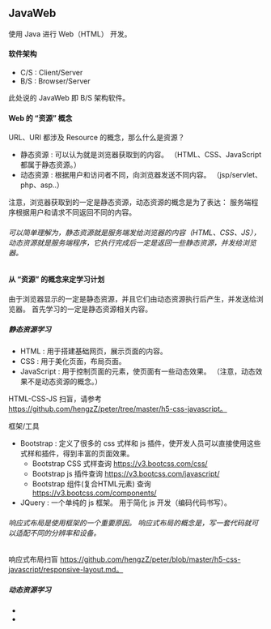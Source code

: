 ## JavaWeb
使用 Java 进行 Web（HTML） 开发。

#### 软件架构
* C/S : Client/Server
* B/S : Browser/Server

此处说的 JavaWeb 即 B/S 架构软件。

#### Web 的 “资源” 概念
URL、URI 都涉及 Resource 的概念，那么什么是资源？
* 静态资源 : 可以认为就是浏览器获取到的内容。 （HTML、CSS、JavaScript 都属于静态资源。）
* 动态资源 : 根据用户和访问者不同，向浏览器发送不同内容。 （jsp/servlet、php、asp..）

注意，浏览器获取到的一定是静态资源，动态资源的概念是为了表达： 服务端程序根据用户和请求不同返回不同的内容。
###### 可以简单理解为，静态资源就是服务端发给浏览器的内容（HTML、CSS、JS），动态资源就是服务端程序，它执行完成后一定是返回一些静态资源，并发给浏览器。

#### 从 “资源” 的概念来定学习计划
由于浏览器显示的一定是静态资源，并且它们由动态资源执行后产生，并发送给浏览器。 首先学习的一定是静态资源相关内容。

##### 静态资源学习
* HTML : 用于搭建基础网页，展示页面的内容。
* CSS : 用于美化页面，布局页面。
* JavaScript : 用于控制页面的元素，使页面有一些动态效果。 （注意，动态效果不是动态资源的概念。）

HTML-CSS-JS 扫盲，请参考 https://github.com/hengzZ/peter/tree/master/h5-css-javascript。

框架/工具
* Bootstrap : 定义了很多的 css 式样和 js 插件，使开发人员可以直接使用这些式样和插件，得到丰富的页面效果。
    * Bootstrap CSS 式样查询 https://v3.bootcss.com/css/
    * Bootstrap js 插件查询 https://v3.bootcss.com/javascript/
    * Bootstrap 组件(复合HTML元素) 查询 https://v3.bootcss.com/components/
* JQuery : 一个单纯的 js 框架。 用于简化 js 开发（编码代码书写）。

###### 响应式布局是使用框架的一个重要原因。 响应式布局的概念是，写一套代码就可以适配不同的分辨率和设备。
响应式布局扫盲 https://github.com/hengzZ/peter/blob/master/h5-css-javascript/responsive-layout.md。

##### 动态资源学习
* 
* 
